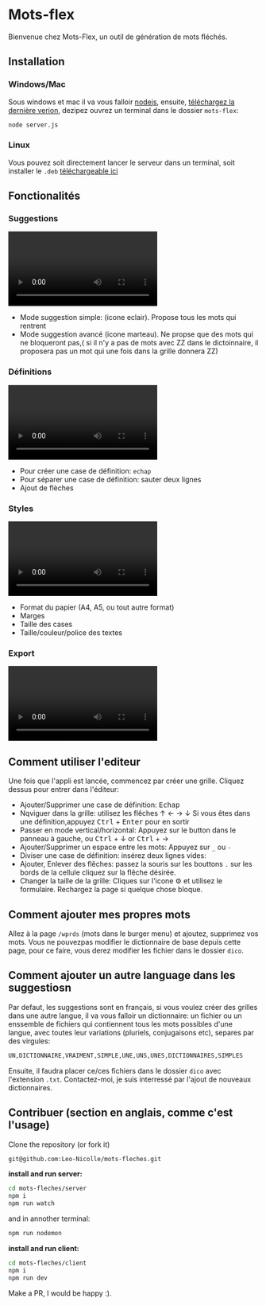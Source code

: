 # Mots-flex

Bienvenue chez Mots-Flex, un outil de génération de mots fléchés.

## Installation

### Windows/Mac

Sous windows et mac il va vous falloir [nodejs](https://nodejs.org/en/download), ensuite, [téléchargez la dernière verion](https://github.com/Leo-Nicolle/mots-fleches/releases/latest), dezipez ouvrez un terminal dans le dossier `mots-flex`: 
```bash
node server.js
```

### Linux
Vous pouvez soit directement lancer le serveur dans un terminal, soit installer le `.deb` [téléchargeable ici](https://github.com/Leo-Nicolle/mots-fleches/releases/latest)


## Fonctionalités

### Suggestions

![](https://user-images.githubusercontent.com/7451806/226173711-224940ab-17fe-4495-aeca-3f058996eaa8.mp4)

 - Mode suggestion simple: (icone eclair). Propose tous les mots qui rentrent
 - Mode suggestion avancé (icone marteau). Ne propse que des mots qui ne bloqueront pas,( si il n'y a pas de mots avec ZZ dans le dictoinnaire, il proposera pas un mot qui une fois dans la grille donnera ZZ) 


### Définitions

![](https://user-images.githubusercontent.com/7451806/226173722-e1e6e5ba-1f39-4c68-9452-35094e7abe33.mp4)

 - Pour créer une case de définition: `echap`
 - Pour séparer une case de définition: sauter deux lignes
 - Ajout de flèches

### Styles

![](https://user-images.githubusercontent.com/7451806/226175011-0e5de156-70da-4955-9490-dbc411927484.mp4)

 - Format du papier (A4, A5, ou tout autre format)
 - Marges
 - Taille des cases
 - Taille/couleur/police des textes

### Export

![](https://user-images.githubusercontent.com/7451806/232314140-940b8ddf-0f99-47fa-a0ac-4db266715133.mp4)


## Comment utiliser l'editeur
Une fois que l'appli est lancée, commencez par créer une grille. Cliquez dessus pour entrer dans l'éditeur:

 - Ajouter/Supprimer une case de définition: <kbd>Echap</kbd>
 - Nqviguer dans la grille: utilisez les flêches &uarr; &larr; &rarr; &darr; Si vous êtes dans une définition,appuyez <kbd>Ctrl</kbd> + <kbd>Enter</kbd> pour en sortir
 - Passer en mode vertical/horizontal: Appuyez  sur le button dans le panneau à gauche, ou <kbd>Ctrl</kbd> + &darr; or <kbd>Ctrl</kbd> + &rarr;
 - Ajouter/Supprimer un espace entre les mots: Appuyez sur `_` ou `-`
 - Diviser une case de définition: insérez deux lignes vides:
 - Ajouter, Enlever des flêches: passez la souris sur les bouttons `.` sur les bords de la cellule cliquez sur la flêche désirée.
 - Changer la taille de la grille: Cliques sur l'icone :gear: et utilisez le formulaire. Rechargez la page si quelque chose bloque. 

## Comment ajouter mes propres mots
Allez à la page `/wprds` (mots dans le burger menu) et ajoutez, supprimez vos mots. Vous ne pouvezpas modifier le dictionnaire de base depuis cette page, pour ce faire, vous derez modifier les fichier dans le dossier `dico`.

## Comment ajouter un autre language dans les suggestiosn

Par defaut, les suggestions sont en français, si vous voulez créer des grilles dans une autre langue, il va vous falloir un dictionnaire: un fichier ou un enssemble de fichiers qui contiennent tous les mots possibles d'une langue, avec toutes leur variations (pluriels, conjugaisons etc), separes par des virgules:
```txt
UN,DICTIONNAIRE,VRAIMENT,SIMPLE,UNE,UNS,UNES,DICTIONNAIRES,SIMPLES
```
Ensuite, il faudra placer ce/ces fichiers dans le dossier `dico` avec l'extension `.txt`. Contactez-moi, je suis interressé par l'ajout de nouveaux dictionnaires.

## Contribuer (section en anglais, comme c'est l'usage)

Clone the repository (or fork it)
```sh
git@github.com:Leo-Nicolle/mots-fleches.git
```

**install and run server:**
```sh
cd mots-fleches/server
npm i
npm run watch
```
and in annother terminal:
```sh
npm run nodemon
```
**install and run client:**
```sh
cd mots-fleches/client
npm i
npm run dev
```
Make a PR, I would be happy :).